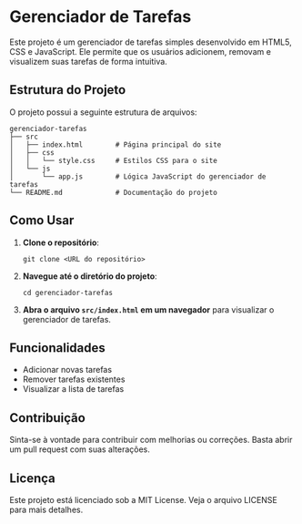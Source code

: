 # Gerenciador de Tarefas

Este projeto é um gerenciador de tarefas simples desenvolvido em HTML5, CSS e JavaScript. Ele permite que os usuários adicionem, removam e visualizem suas tarefas de forma intuitiva.

## Estrutura do Projeto

O projeto possui a seguinte estrutura de arquivos:

```
gerenciador-tarefas
├── src
│   ├── index.html        # Página principal do site
│   ├── css
│   │   └── style.css     # Estilos CSS para o site
│   └── js
│       └── app.js        # Lógica JavaScript do gerenciador de tarefas
└── README.md             # Documentação do projeto
```

## Como Usar

1. **Clone o repositório**:
   ```
   git clone <URL do repositório>
   ```

2. **Navegue até o diretório do projeto**:
   ```
   cd gerenciador-tarefas
   ```

3. **Abra o arquivo `src/index.html` em um navegador** para visualizar o gerenciador de tarefas.

## Funcionalidades

- Adicionar novas tarefas
- Remover tarefas existentes
- Visualizar a lista de tarefas

## Contribuição

Sinta-se à vontade para contribuir com melhorias ou correções. Basta abrir um pull request com suas alterações.

## Licença

Este projeto está licenciado sob a MIT License. Veja o arquivo LICENSE para mais detalhes.